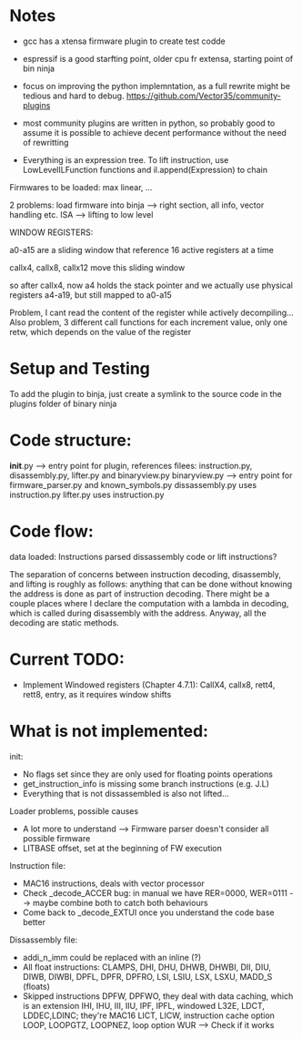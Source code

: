 # Notes

- gcc has a xtensa  firmware plugin to create test codde
- espressif is a good starfting point, older cpu fr extensa, starting point of bin ninja
- focus on improving the python implemntation, as a full rewrite might be tedious and hard to debug.
https://github.com/Vector35/community-plugins
- most community plugins are written in python, so probably good to assume it is possible to achieve decent performance without the need of rewritting

- Everything is an expression tree. To lift instruction, use LowLevelILFunction functions and il.append(Expression) to chain

Firmwares to be loaded: max linear, ...

2 problems:
  load firmware into binja --> right section, all info, vector handling etc.
  ISA --> lifting to low level


WINDOW REGISTERS:


a0-a15 are a sliding window that reference 16 active registers at a time

callx4, callx8, callx12 move this sliding window

so after callx4, now a4 holds the stack pointer and we actually use physical registers a4-a19, but still mapped to a0-a15

Problem, I cant read the content of the register while actively decompiling...
Also problem, 3 different call functions for each increment value, only one retw, which depends on the value of the register


# Setup and Testing
To add the plugin to binja, just create a symlink to the source code in the plugins folder of binary ninja


# Code structure:
__init__.py --> entry point for plugin, references filees: instruction.py, disassembly.py, lifter.py and binaryview.py
binaryview.py --> entry point for firmware_parser.py and known_symbols.py
dissassembly.py uses instruction.py
lifter.py uses instruction.py

# Code flow:
data loaded:
Instructions parsed
dissassembly code or lift instructions?


The separation of concerns between instruction decoding, disassembly, and
lifting is roughly as follows: anything that can be done without knowing the
address is done as part of instruction decoding. There might be a couple places
where I declare the computation with a lambda in decoding, which is called
during disassembly with the address. Anyway, all the decoding are static
methods.

# Current TODO:
 - Implement Windowed registers (Chapter 4.7.1): CallX4, callx8, rett4, rett8, entry, as it requires window shifts

# What is not implemented:

init:
 - No flags set since they are only used for floating points operations
 - get_instruction_info is missing some branch instructions (e.g. J.L)
 - Everything that is not dissassembled is also not lifted...

Loader problems, possible causes
 - A lot more to understand --> Firmware parser doesn't consider all possible firmware
 - LITBASE offset, set at the beginning of FW execution

Instruction file:
 - MAC16 instructions, deals with vector processor
 - Check _decode_ACCER bug: in manual we have RER=0000, WER=0111 --> maybe combine both to catch both behaviours
 - Come back to _decode_EXTUI once you understand the code base better 

Dissassembly file:
 - addi_n_imm could be replaced with an inline (?)
 - All float instructions:
    CLAMPS,  DHI, DHU, DHWB, DHWBI, DII, DIU, DIWB, DIWBI, DPFL, DPFR, DPFRO,
    LSI, LSIU, LSX, LSXU, MADD_S (floats)
 - Skipped instructions
    DPFW, DPFWO, they deal with data caching, which is an extension
    IHI, IHU, III, IIU, IPF, IPFL, windowed L32E, LDCT, 
    LDDEC,LDINC; they're MAC16
    LICT, LICW, instruction cache option
    LOOP, LOOPGTZ, LOOPNEZ, loop option
    WUR --> Check if it works


